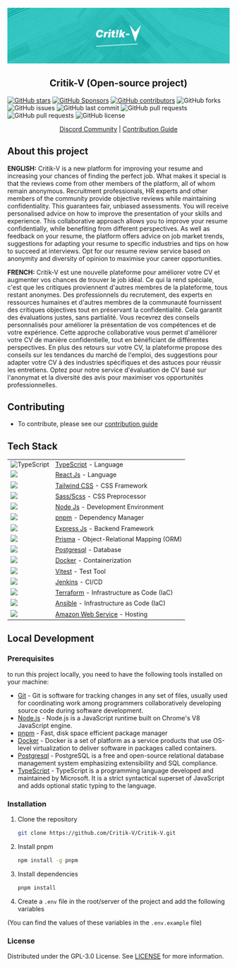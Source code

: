 ![Critik-V logo](./docs/assets/BANNER_README.png)

<h2 align="center">
Critik-V (Open-source project)
</h2>

[![GitHub stars](https://img.shields.io/github/stars/Critik-V/Critik-V.svg?style=social&label=Star)](https://github.com/Critik-V/Critik-V)
[![GitHub Sponsors](https://img.shields.io/github/sponsors/Critik-V.svg?style=social)](https://github.com/sponsors/Critik-V)
[![GitHub contributors](https://img.shields.io/github/contributors/Critik-V/Critik-V.svg)](https://github.com/Critik-V/Critik-V/graphs/contributors)
![GitHub forks](https://img.shields.io/github/forks/Critik-V/Critik-V.svg)
![GitHub issues](https://img.shields.io/github/issues/Critik-V/Critik-V.svg)
![GitHub last commit](https://img.shields.io/github/last-commit/Critik-V/Critik-V.svg)
![GitHub pull requests](https://img.shields.io/github/issues-pr/Critik-V/Critik-V.svg)
![GitHub pull requests](https://img.shields.io/github/issues-pr-closed/Critik-V/Critik-V.svg)
![GitHub license](https://img.shields.io/github/license/Critik-V/Critik-V.svg)

<p align="center">
    <a href="https://discord.gg/Bw9Aa7zC">Discord Community</a> | <a href="/CONTRIBUTING.md">Contribution Guide</a>
</p>

## About this project

**ENGLISH:** Critik-V is a new platform for improving your resume and increasing your chances of finding the perfect job. What makes it special is that the reviews come from other members of the platform, all of whom remain anonymous.
Recruitment professionals, HR experts and other members of the community provide objective reviews while maintaining confidentiality. This guarantees fair, unbiased assessments. You will receive personalised advice on how to improve the presentation of your skills and experience.
This collaborative approach allows you to improve your resume confidentially, while benefiting from different perspectives. As well as feedback on your resume, the platform offers advice on job market trends, suggestions for adapting your resume to specific industries and tips on how to succeed at interviews. Opt for our resume review service based on anonymity and diversity of opinion to maximise your career opportunities.

**FRENCH:** Critik-V est une nouvelle plateforme pour améliorer votre CV et augmenter vos chances de trouver le job idéal. Ce qui la rend spéciale, c'est que les critiques proviennent d'autres membres de la plateforme, tous restant anonymes.
Des professionnels du recrutement, des experts en ressources humaines et d'autres membres de la communauté fournissent des critiques objectives tout en préservant la confidentialité. Cela garantit des évaluations justes, sans partialité. Vous recevrez des conseils personnalisés pour améliorer la présentation de vos compétences et de votre expérience.
Cette approche collaborative vous permet d'améliorer votre CV de manière confidentielle, tout en bénéficiant de différentes perspectives. En plus des retours sur votre CV, la plateforme propose des conseils sur les tendances du marché de l'emploi, des suggestions pour adapter votre CV à des industries spécifiques et des astuces pour réussir les entretiens. Optez pour notre service d'évaluation de CV basé sur l'anonymat et la diversité des avis pour maximiser vos opportunités professionnelles.

## Contributing

- To contribute, please see our <a href="/CONTRIBUTING.md">contribution guide</a>

## Tech Stack

|                                                                                                                                                                 |                                                                       |
| --------------------------------------------------------------------------------------------------------------------------------------------------------------- | --------------------------------------------------------------------- |
| <img src="https://upload.wikimedia.org/wikipedia/commons/thumb/4/4c/Typescript_logo_2020.svg/2048px-Typescript_logo_2020.svg.png" alt="TypeScript" width="20"/> | [TypeScript](https://www.typescriptlang.org/) - Language              |
| <img src="https://cdn4.iconfinder.com/data/icons/logos-3/600/React.js_logo-512.png" width="20"/>                                                                | [React Js](https://reactjs.org/) - Language                           |
| <img src="https://static-00.iconduck.com/assets.00/tailwind-css-icon-2048x1229-u8dzt4uh.png" width="20"/>                                                       | [Tailwind CSS](https://tailwindcss.com/) - CSS Framework              |
| <img src="https://cdn.freebiesupply.com/logos/large/2x/sass-1-logo-png-transparent.png" width="20"/>                                                            | [Sass/Scss](https://sass-lang.com/) - CSS Preprocessor                |
| <img src="https://cdn-icons-png.flaticon.com/512/5968/5968322.png" width="20"/>                                                                                 | [Node Js](https://nodejs.org/en/) - Development Environment           |
| <img src="https://pnpm.io/img/pnpm.svg" width="20"/>                                                                                                            | [pnpm](https://pnpm.io/) - Dependency Manager                         |
| <img src="https://upload.wikimedia.org/wikipedia/commons/6/64/Expressjs.png" width="20"/>                                                                       | [Express Js](https://expressjs.com/) - Backend Framework              |
| <img src="https://cdn.sanity.io/images/vftxng62/production/9c68538b07056123775d8aa985d19d4f217eee34-700x275.png" width="20"/>                                   | [Prisma](https://www.prisma.io/) - Object-Relational Mapping (ORM)    |
| <img src="https://www.postgresql.org/media/img/about/press/elephant.png" width="20"/>                                                                           | [Postgresql](https://www.postgresql.org/) - Database                  |
| <img src="https://cdn4.iconfinder.com/data/icons/logos-and-brands/512/97_Docker_logo_logos-512.png" width="20"/>                                                | [Docker](https://www.docker.com/) - Containerization                  |
| <img src="https://user-images.githubusercontent.com/11247099/145112184-a9ff6727-661c-439d-9ada-963124a281f7.png" width="20"/>                                   | [Vitest](https://vitest.dev/) - Test Tool                             |
| <img src="https://upload.wikimedia.org/wikipedia/commons/thumb/e/e9/Jenkins_logo.svg/1200px-Jenkins_logo.svg.png" width="20"/>                                  | [Jenkins](https://www.jenkins.io/) - CI/CD                            |
| <img src="https://static-00.iconduck.com/assets.00/terraform-icon-1803x2048-hodrzd3t.png" width="20"/>                                                          | [Terraform](https://www.terraform.io/) - Infrastructure as Code (IaC) |
| <img src="https://upload.wikimedia.org/wikipedia/commons/thumb/2/24/Ansible_logo.svg/2048px-Ansible_logo.svg.png" width="20"/>                                  | [Ansible](https://www.ansible.com/) - Infrastructure as Code (IaC)    |
| <img src="https://static-00.iconduck.com/assets.00/general-awscloud-icon-2048x2048-3trjae80.png" width="20"/>                                                   | [Amazon Web Service](https://aws.amazon.com/) - Hosting               |

## Local Development

### Prerequisites

to run this project locally, you need to have the following tools installed on your machine:

- [Git](https://git-scm.com/) - Git is software for tracking changes in any set of files, usually used for coordinating work among programmers collaboratively developing source code during software development.
- [Node.js](https://nodejs.org/en/) - Node.js is a JavaScript runtime built on Chrome's V8 JavaScript engine.
- [pnpm](https://pnpm.io/) - Fast, disk space efficient package manager
- [Docker](https://www.docker.com/) - Docker is a set of platform as a service products that use OS-level virtualization to deliver software in packages called containers.
- [Postgresql](https://www.postgresql.org/) - PostgreSQL is a free and open-source relational database management system emphasizing extensibility and SQL compliance.
- [TypeScript](https://www.typescriptlang.org/) - TypeScript is a programming language developed and maintained by Microsoft. It is a strict syntactical superset of JavaScript and adds optional static typing to the language.

### Installation

1. Clone the repository

   ```sh
   git clone https://github.com/Critik-V/Critik-V.git
   ```

2. Install pnpm

   ```sh
   npm install -g pnpm
   ```

3. Install dependencies

   ```sh
   pnpm install
   ```

4. Create a `.env` file in the root/server of the project and add the following variables

(You can find the values of these variables in the `.env.example` file)

### License

Distributed under the GPL-3.0 License. See [LICENSE](LICENSE) for more information.

